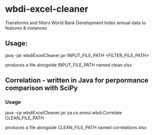 # wbdi-excel-cleaner
Transforms and filters World Bank Development Index annual data to features &amp; instances

## Usage:
java -jar wbdiExcelCleaner.jar INPUT_FILE_PATH <FILTER_FILE_PATH>

produces a file alongside INPUT_FILE_PATH named clean.xlsx


## Correlation - written in Java for perpormance comparison with SciPy
### Usage
java -cp wbdiExcelCleaner.jar za.co.ennui.wbdi.Correlate CLEAN_FILE_PATH

produces a file alongside CLEAN_FILE_PATH named correlations.xlsx

